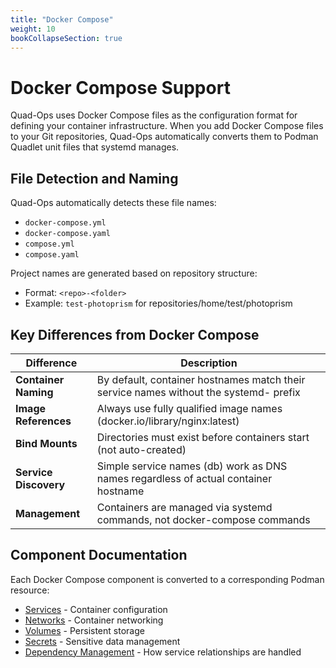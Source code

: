 ```yaml
---
title: "Docker Compose"
weight: 10
bookCollapseSection: true
---
```


# Docker Compose Support

Quad-Ops uses Docker Compose files as the configuration format for defining your container infrastructure. When you add Docker Compose files to your Git repositories, Quad-Ops automatically converts them to Podman Quadlet unit files that systemd manages.

## File Detection and Naming

Quad-Ops automatically detects these file names:
- `docker-compose.yml`
- `docker-compose.yaml`
- `compose.yml`
- `compose.yaml`

Project names are generated based on repository structure:
- Format: `<repo>-<folder>`
- Example: `test-photoprism` for repositories/home/test/photoprism

## Key Differences from Docker Compose

| Difference | Description |
|------------|-------------|
| **Container Naming** | By default, container hostnames match their service names without the systemd- prefix |
| **Image References** | Always use fully qualified image names (docker.io/library/nginx:latest) |
| **Bind Mounts** | Directories must exist before containers start (not auto-created) |
| **Service Discovery** | Simple service names (db) work as DNS names regardless of actual container hostname |
| **Management** | Containers are managed via systemd commands, not docker-compose commands |

## Component Documentation

Each Docker Compose component is converted to a corresponding Podman resource:

- [Services](services) - Container configuration
- [Networks](networks) - Container networking
- [Volumes](volumes) - Persistent storage
- [Secrets](secrets) - Sensitive data management
- [Dependency Management](../dependency-management) - How service relationships are handled